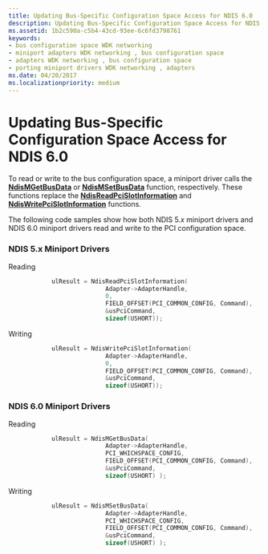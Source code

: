 ```yaml
---
title: Updating Bus-Specific Configuration Space Access for NDIS 6.0
description: Updating Bus-Specific Configuration Space Access for NDIS 6.0
ms.assetid: 1b2c590a-c5b4-43cd-93ee-6c6fd3798761
keywords:
- bus configuration space WDK networking
- miniport adapters WDK networking , bus configuration space
- adapters WDK networking , bus configuration space
- porting miniport drivers WDK networking , adapters
ms.date: 04/20/2017
ms.localizationpriority: medium
---
```


# Updating Bus-Specific Configuration Space Access for NDIS 6.0





To read or write to the bus configuration space, a miniport driver calls the [**NdisMGetBusData**](https://msdn.microsoft.com/library/windows/hardware/ff563591) or [**NdisMSetBusData**](https://msdn.microsoft.com/library/windows/hardware/ff563670) function, respectively. These functions replace the [**NdisReadPciSlotInformation**](https://msdn.microsoft.com/library/windows/hardware/ff554554) and [**NdisWritePciSlotInformation**](https://msdn.microsoft.com/library/windows/hardware/ff554871) functions.

The following code samples show how both NDIS 5.*x* miniport drivers and NDIS 6.0 miniport drivers read and write to the PCI configuration space.

### NDIS 5.x Miniport Drivers

Reading

```C++
            ulResult = NdisReadPciSlotInformation(
                           Adapter->AdapterHandle,
                           0,
                           FIELD_OFFSET(PCI_COMMON_CONFIG, Command),
                           &usPciCommand,
                           sizeof(USHORT));
```

Writing

```C++
            ulResult = NdisWritePciSlotInformation(
                           Adapter->AdapterHandle,
                           0,
                           FIELD_OFFSET(PCI_COMMON_CONFIG, Command),
                           &usPciCommand,
                           sizeof(USHORT));
```

### NDIS 6.0 Miniport Drivers

Reading

```C++
            ulResult = NdisMGetBusData(
                           Adapter->AdapterHandle,
                           PCI_WHICHSPACE_CONFIG,
                           FIELD_OFFSET(PCI_COMMON_CONFIG, Command),
                           &usPciCommand,
                           sizeof(USHORT) );
```

Writing

```C++
            ulResult = NdisMSetBusData(
                           Adapter->AdapterHandle,
                           PCI_WHICHSPACE_CONFIG,
                           FIELD_OFFSET(PCI_COMMON_CONFIG, Command),
                           &usPciCommand,
                           sizeof(USHORT) );
```

 

 





